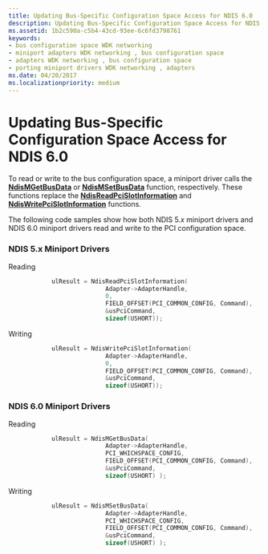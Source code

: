 ```yaml
---
title: Updating Bus-Specific Configuration Space Access for NDIS 6.0
description: Updating Bus-Specific Configuration Space Access for NDIS 6.0
ms.assetid: 1b2c590a-c5b4-43cd-93ee-6c6fd3798761
keywords:
- bus configuration space WDK networking
- miniport adapters WDK networking , bus configuration space
- adapters WDK networking , bus configuration space
- porting miniport drivers WDK networking , adapters
ms.date: 04/20/2017
ms.localizationpriority: medium
---
```


# Updating Bus-Specific Configuration Space Access for NDIS 6.0





To read or write to the bus configuration space, a miniport driver calls the [**NdisMGetBusData**](https://msdn.microsoft.com/library/windows/hardware/ff563591) or [**NdisMSetBusData**](https://msdn.microsoft.com/library/windows/hardware/ff563670) function, respectively. These functions replace the [**NdisReadPciSlotInformation**](https://msdn.microsoft.com/library/windows/hardware/ff554554) and [**NdisWritePciSlotInformation**](https://msdn.microsoft.com/library/windows/hardware/ff554871) functions.

The following code samples show how both NDIS 5.*x* miniport drivers and NDIS 6.0 miniport drivers read and write to the PCI configuration space.

### NDIS 5.x Miniport Drivers

Reading

```C++
            ulResult = NdisReadPciSlotInformation(
                           Adapter->AdapterHandle,
                           0,
                           FIELD_OFFSET(PCI_COMMON_CONFIG, Command),
                           &usPciCommand,
                           sizeof(USHORT));
```

Writing

```C++
            ulResult = NdisWritePciSlotInformation(
                           Adapter->AdapterHandle,
                           0,
                           FIELD_OFFSET(PCI_COMMON_CONFIG, Command),
                           &usPciCommand,
                           sizeof(USHORT));
```

### NDIS 6.0 Miniport Drivers

Reading

```C++
            ulResult = NdisMGetBusData(
                           Adapter->AdapterHandle,
                           PCI_WHICHSPACE_CONFIG,
                           FIELD_OFFSET(PCI_COMMON_CONFIG, Command),
                           &usPciCommand,
                           sizeof(USHORT) );
```

Writing

```C++
            ulResult = NdisMSetBusData(
                           Adapter->AdapterHandle,
                           PCI_WHICHSPACE_CONFIG,
                           FIELD_OFFSET(PCI_COMMON_CONFIG, Command),
                           &usPciCommand,
                           sizeof(USHORT) );
```

 

 





